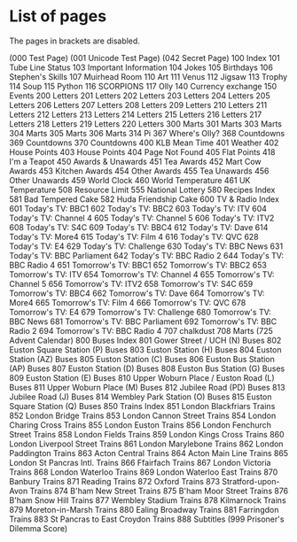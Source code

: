# List of pages
The pages in brackets are disabled.

(000 Test Page)
(001 Unicode Test Page)
(042 Secret Page)
100 Index
101 Tube Line Status
103 Important Information
104 Jokes
105 Birthdays
106 Stephen's Skills
107 Muirhead Room
110 Art
111 Venus
112 Jigsaw
113 Trophy
114 Soup
115 Python
116 SCORPIONS
117 Olly
140 Currency exchange
150 Events
200 Letters
201 Letters
202 Letters
203 Letters
204 Letters
205 Letters
206 Letters
207 Letters
208 Letters
209 Letters
210 Letters
211 Letters
212 Letters
213 Letters
214 Letters
215 Letters
216 Letters
217 Letters
218 Letters
219 Letters
220 Letters
300 Marts
301 Marts
303 Marts
304 Marts
305 Marts
306 Marts
314 Pi
367 Where's Olly?
368 Countdowns
369 Countdowns
370 Countdowns
400 KLB Mean Time
401 Weather
402 House Points
403 House Points
404 Page Not Found
405 Flat Points
418 I'm a Teapot
450 Awards & Unawards
451 Tea Awards
452 Mart Cow Awards
453 Kitchen Awards
454 Other Awards
455 Tea Unawards
456 Other Unawards
459 World Clock
460 World Temperature
461 UK Temperature
508 Resource Limit
555 National Lottery
580 Recipes Index
581 Bad Tempered Cake
582 Huda Friendship Cake
600 TV & Radio Index
601 Today's TV: BBC1
602 Today's TV: BBC2
603 Today's TV: ITV
604 Today's TV: Channel 4
605 Today's TV: Channel 5
606 Today's TV: ITV2
608 Today's TV: S4C
609 Today's TV: BBC4
612 Today's TV: Dave
614 Today's TV: More4
615 Today's TV: Film 4
616 Today's TV: QVC
628 Today's TV: E4
629 Today's TV: Challenge
630 Today's TV: BBC News
631 Today's TV: BBC Parliament
642 Today's TV: BBC Radio 2
644 Today's TV: BBC Radio 4
651 Tomorrow's TV: BBC1
652 Tomorrow's TV: BBC2
653 Tomorrow's TV: ITV
654 Tomorrow's TV: Channel 4
655 Tomorrow's TV: Channel 5
656 Tomorrow's TV: ITV2
658 Tomorrow's TV: S4C
659 Tomorrow's TV: BBC4
662 Tomorrow's TV: Dave
664 Tomorrow's TV: More4
665 Tomorrow's TV: Film 4
666 Tomorrow's TV: QVC
678 Tomorrow's TV: E4
679 Tomorrow's TV: Challenge
680 Tomorrow's TV: BBC News
681 Tomorrow's TV: BBC Parliament
692 Tomorrow's TV: BBC Radio 2
694 Tomorrow's TV: BBC Radio 4
707 chalkdust
708 Marts
(725 Advent Calendar)
800 Buses Index
801 Gower Street / UCH (N) Buses
802 Euston Square Station (P) Buses
803 Euston Station (H) Buses
804 Euston Station (AZ) Buses
805 Euston Station (C) Buses
806 Euston Bus Station (AP) Buses
807 Euston Station (D) Buses
808 Euston Bus Station (G) Buses
809 Euston Station (E) Buses
810 Upper Woburn Place / Euston Road (L) Buses
811 Upper Woburn Place (M) Buses
812 Jubilee Road (PD) Buses
813 Jubilee Road (J) Buses
814 Wembley Park Station (O) Buses
815 Euston Square Station (Q) Buses
850 Trains Index
851 London Blackfriars Trains
852 London Bridge Trains
853 London Cannon Street Trains
854 London Charing Cross Trains
855 London Euston Trains
856 London Fenchurch Street Trains
858 London Fields Trains
859 London Kings Cross Trains
860 London Liverpool Street Trains
861 London Marylebone Trains
862 London Paddington Trains
863 Acton Central Trains
864 Acton Main Line Trains
865 London St Pancras Intl. Trains
866 Ffairfach Trains
867 London Victoria Trains
868 London Waterloo Trains
869 London Waterloo East Trains
870 Banbury Trains
871 Reading Trains
872 Oxford Trains
873 Stratford-upon-Avon Trains
874 B'ham New Street Trains
875 B'ham Moor Street Trains
876 B'ham Snow Hill Trains
877 Wembley Stadium Trains
878 Kilmarnock Trains
879 Moreton-in-Marsh Trains
880 Ealing Broadway Trains
881 Farringdon Trains
883 St Pancras to East Croydon Trains
888 Subtitles
(999 Prisoner's Dilemma Score)